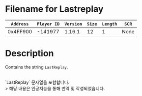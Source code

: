 # Filename for Lastreplay

| `Address` | `Player ID` | `Version` | `Size` | `Length` | `SCR` |
| ---------- | ----------- | --------- | ------ | -------- | ---- |
| 0x4FF900 | -141977 | 1.16.1 | 12 | 1 | None |

# Description

Contains the string `LastReplay`.

<br>
`LastReplay` 문자열을 포함합니다.

<br>
> 해당 내용은 인공지능을 통해 번역 및 작성되었습니다.